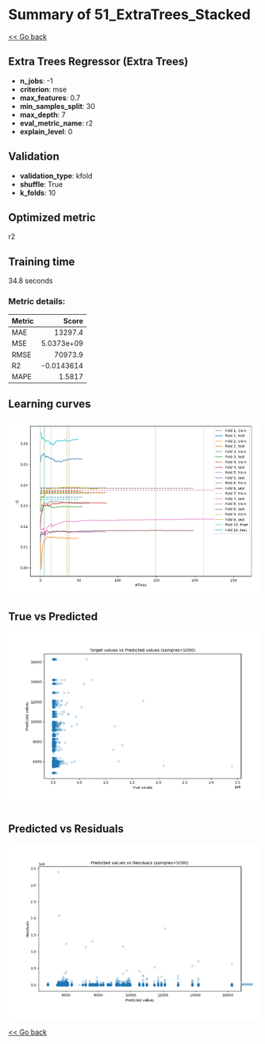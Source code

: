 # Summary of 51_ExtraTrees_Stacked

[<< Go back](../README.md)


## Extra Trees Regressor (Extra Trees)
- **n_jobs**: -1
- **criterion**: mse
- **max_features**: 0.7
- **min_samples_split**: 30
- **max_depth**: 7
- **eval_metric_name**: r2
- **explain_level**: 0

## Validation
 - **validation_type**: kfold
 - **shuffle**: True
 - **k_folds**: 10

## Optimized metric
r2

## Training time

34.8 seconds

### Metric details:
| Metric   |          Score |
|:---------|---------------:|
| MAE      | 13297.4        |
| MSE      |     5.0373e+09 |
| RMSE     | 70973.9        |
| R2       |    -0.0143614  |
| MAPE     |     1.5817     |



## Learning curves
![Learning curves](learning_curves.png)
## True vs Predicted

![True vs Predicted](true_vs_predicted.png)


## Predicted vs Residuals

![Predicted vs Residuals](predicted_vs_residuals.png)



[<< Go back](../README.md)
